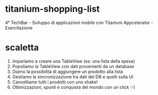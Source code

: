 titanium-shopping-list
======================

4° TechBar - Sviluppo di applicazioni mobile con Titanium Appcelerator - Esercitazione


scaletta
========

1) Impariamo a creare una TableView (es: una lista della spesa)
2) Popoliamo la TableView con dati provenienti da un database
3) Diamo la possibilità di aggiungere un prodotto alla lista
4) Gestiamo la sincronizzazione tra dati del DB e quelli sulla UI
5) Cancelliamo tutti i prodotti con uno shake!
6) Ottimizzazioni, spunti e conquista del mondo con un click :-)
